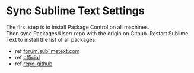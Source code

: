 # Sync Sublime Text Settings
The first step is to install Package Control on all machines.  
Then sync Packages/User/ repo with the origin on Github. Restart Sublime Text to install the list of all packages. 
* ref [forum.sublimetext.com](https://forum.sublimetext.com/t/what-s-the-best-way-to-backup-the-st3-configuration/25494/2)  
* ref [official](https://packagecontrol.io/docs/syncing)
* ref [repo-github](https://github.com/math2001/st-user-package)
